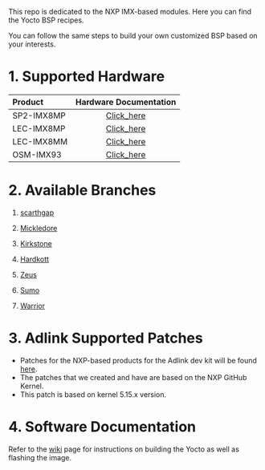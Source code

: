 This repo is dedicated to the NXP IMX-based modules. Here you can find the Yocto BSP recipes.

You can follow the same steps to build your own customized BSP based on your interests.

# 1. Supported Hardware

| Product    |                    Hardware Documentation                    |
| :--------- | :----------------------------------------------------------: |
| SP2-IMX8MP | [Click_here](https://www.adlinktech.com/Products/Panel_PCs_Monitors/Panel_PCs_Monitors/SP2-IMX8_Series?lang=en) |
| LEC-IMX8MP | [Click_here](https://www.adlinktech.com/Products/Computer_on_Modules/SMARC/LEC-IMX8MP?lang=en) |
| LEC-IMX8MM | [Click_here](https://www.adlinktech.com/Products/Computer_on_Modules/SMARC/LEC-IMX8MM?lang=en) |
| OSM-IMX93  | [Click_here](https://www.adlinktech.com/Products/Computer_on_Modules/OSM/OSM-IMX93)            |

# 2. Available Branches

1. [scarthgap](https://github.com/ADLINK/meta-adlink-nxp/tree/scarthgap)

2. [Mickledore](https://github.com/ADLINK/meta-adlink-nxp/tree/mickledore)

3. [Kirkstone](https://github.com/ADLINK/meta-adlink-nxp/tree/kirkstone)

4. [Hardkott](https://github.com/ADLINK/meta-adlink-nxp/tree/hardknott)

5. [Zeus](https://github.com/ADLINK/meta-adlink-nxp/tree/zeus)

6. [Sumo](https://github.com/ADLINK/meta-adlink-nxp/tree/sumo)

7. [Warrior](https://github.com/ADLINK/meta-adlink-nxp/tree/warrior)

# 3. Adlink Supported Patches

- Patches for the NXP-based products for the Adlink dev kit will be found [here](https://github.com/ADLINK/meta-adlink-nxp/tree/kirkstone/recipes-kernel/linux/linux-imx).
- The patches that we created and have are based on the NXP GitHub Kernel.
- This patch is based on kernel 5.15.x version.

# 4. Software Documentation

Refer to the [wiki](https://github.com/ADLINK/meta-adlink-nxp/wiki) page for instructions on building the Yocto as well as flashing the image.

